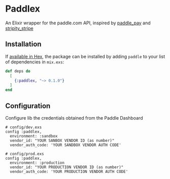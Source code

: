 # Paddlex

An Elixir wrapper for the paddle.com API, inspired by [paddle_pay](https://github.com/devmindo/paddle_pay) and [stripity_stripe](https://github.com/code-corps/stripity_stripe)

## Installation

If [available in Hex](https://hex.pm/docs/publish), the package can be installed
by adding `paddle` to your list of dependencies in `mix.exs`:

```elixir
def deps do
  [
    {:paddlex, "~> 0.1.0"}
  ]
end
```

## Configuration

Configure lib the credentials obtained from the Paddle Dashboard

```
# config/dev.exs
config :paddlex,
  environment: :sandbox
  vendor_id: "YOUR SANBOX VENDOR ID (as number)"
  vendor_auth_code: 'YOUR SANDBOX VENDOR AUTH CODE'
```

```
# config/prod.exs
config :paddlex,
  environment: :production
  vendor_id: "YOUR PRODUCTION VENDOR ID (as number)"
  vendor_auth_code: 'YOUR PRODUCTION VENDOR AUTH CODE'
```
